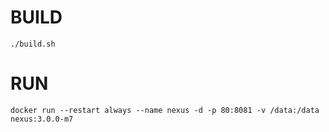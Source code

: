 # BUILD
    ./build.sh

# RUN
    docker run --restart always --name nexus -d -p 80:8081 -v /data:/data nexus:3.0.0-m7
